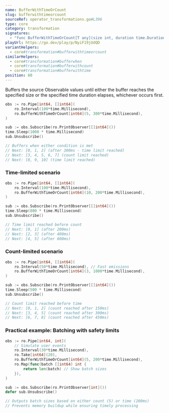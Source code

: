 ```yaml
---
name: BufferWithTimeOrCount
slug: bufferwithtimeorcount
sourceRef: operator_transformations.go#L396
type: core
category: transformation
signatures:
  - "func BufferWithTimeOrCount[T any](size int, duration time.Duration)"
playUrl: https://go.dev/play/p/NyiF19jUdQD
variantHelpers:
  - core#transformation#bufferwithtimeorcount
similarHelpers:
  - core#transformation#bufferwhen
  - core#transformation#bufferwithcount
  - core#transformation#bufferwithtime
position: 60
---
```


Buffers the source Observable values until either the buffer reaches the specified size or the specified time duration elapses, whichever occurs first.

```go
obs := ro.Pipe[int64, []int64](
    ro.Interval(100*time.Millisecond),
    ro.BufferWithTimeOrCount[int64](5, 300*time.Millisecond),
)

sub := obs.Subscribe(ro.PrintObserver[[]int64]())
time.Sleep(1000 * time.Millisecond)
sub.Unsubscribe()

// Buffers when either condition is met
// Next: [0, 1, 2] (after 300ms - time limit reached)
// Next: [3, 4, 5, 6, 7] (count limit reached)
// Next: [8, 9, 10] (time limit reached)
```

### Time-limited scenario

```go
obs := ro.Pipe[int64, []int64](
    ro.Interval(100*time.Millisecond),
    ro.BufferWithTimeOrCount[int64](10, 200*time.Millisecond),
)

sub := obs.Subscribe(ro.PrintObserver[[]int64]())
time.Sleep(800 * time.Millisecond)
sub.Unsubscribe()

// Time limit reached before count
// Next: [0, 1] (after 200ms)
// Next: [2, 3] (after 400ms)
// Next: [4, 5] (after 600ms)
```

### Count-limited scenario

```go
obs := ro.Pipe[int64, []int64](
    ro.Interval(50*time.Millisecond), // Fast emissions
    ro.BufferWithTimeOrCount[int64](3, 1000*time.Millisecond),
)

sub := obs.Subscribe(ro.PrintObserver[[]int64]())
time.Sleep(500 * time.Millisecond)
sub.Unsubscribe()

// Count limit reached before time
// Next: [0, 1, 2] (count reached after 150ms)
// Next: [3, 4, 5] (count reached after 300ms)
// Next: [6, 7, 8] (count reached after 450ms)
```

### Practical example: Batching with safety limits

```go
obs := ro.Pipe[int64, int](
    // Simulate user events
    ro.Interval(30*time.Millisecond),
    ro.Take[int64](20),
    ro.BufferWithTimeOrCount[int64](5, 200*time.Millisecond),
    ro.Map(func(batch []int64) int {
        return len(batch) // Show batch sizes
    }),
)

sub := obs.Subscribe(ro.PrintObserver[int]())
defer sub.Unsubscribe()

// Outputs batch sizes based on either count (5) or time (200ms)
// Prevents memory buildup while ensuring timely processing
```